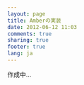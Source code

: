```yaml
---
layout: page
title: Amberの実装
date: 2012-06-12 11:03
comments: true
sharing: true
footer: true
lang: ja
---
```


作成中...
